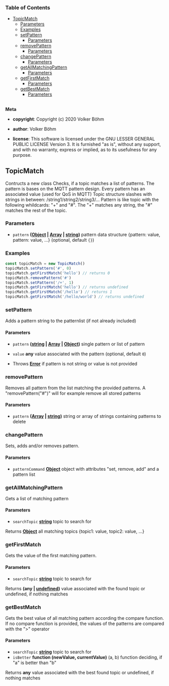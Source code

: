 <!-- Generated by documentation.js. Update this documentation by updating the source code. -->

### Table of Contents

-   [TopicMatch][1]
    -   [Parameters][2]
    -   [Examples][3]
    -   [setPattern][4]
        -   [Parameters][5]
    -   [removePattern][6]
        -   [Parameters][7]
    -   [changePattern][8]
        -   [Parameters][9]
    -   [getAllMatchingPattern][10]
        -   [Parameters][11]
    -   [getFirstMatch][12]
        -   [Parameters][13]
    -   [getBestMatch][14]
        -   [Parameters][15]

## 

**Meta**

-   **copyright**: Copyright (c) 2020 Volker Böhm

-   **author**: Volker Böhm
-   **license**: This software is licensed under the GNU LESSER GENERAL PUBLIC LICENSE Version 3. It is furnished
    "as is", without any support, and with no warranty, express or implied, as to its usefulness for
    any purpose.

## TopicMatch

Contructs a new class
Checks, if a topic matches a list of patterns. The pattern is bases on the MQTT
pattern design. Every pattern has an associated value (used for QoS in MQTT)
Topic structure slashes with strings in between:  /string1/string2/string3/...
Pattern is like topic with the following whildcards: "+" and "#". The "+" matches
any string, the "#" matches the rest of the topic.

### Parameters

-   `pattern` **([Object][16] \| [Array][17] \| [string][18])** pattern data structure {pattern: value, pattern: value, ...} (optional, default `{}`)

### Examples

```javascript
const topicMatch = new TopicMatch()
topicMatch.setPattern('#', 0)
topicMatch.getFirstMatch('hello') // returns 0
topicMatch.removePattern('#')
topicMatch.setPattern('/+', 1)
topicMatch.getFirstMatch('hello') // returns undefined
topicMatch.getFirstMatch('/hello') // returns 1
topicMatch.getFirstMatch('/hello/world') // returns undefined
```

### setPattern

Adds a pattern string to the patternlist (if not already included)

#### Parameters

-   `pattern` **([string][18] \| [Array][17] \| [Object][16])** single pattern or list of pattern
-   `value` **any** value associated with the pattern (optional, default `0`)


-   Throws **[Error][19]** if pattern is not string or value is not provided

### removePattern

Removes all pattern from the list matching the provided patterns. A "removePattern("#")" will for
example remove all stored patterns

#### Parameters

-   `pattern` **([Array][17] \| [string][18])** string or array of strings containing patterns to delete

### changePattern

Sets, adds and/or removes pattern.

#### Parameters

-   `patternCommand` **[Object][16]** object with attributes "set, remove, add" and a pattern list

### getAllMatchingPattern

Gets a list of matching pattern

#### Parameters

-   `searchTopic` **[string][18]** topic to search for

Returns **[Object][16]** all matching topics {topic1: value, topic2: value, ...}

### getFirstMatch

Gets the value of the first matching pattern.

#### Parameters

-   `searchTopic` **[string][18]** topic to search for

Returns **(any | [undefined][20])** value associated with the found topic or undefined, if nothing matches

### getBestMatch

Gets the best value of all matching pattern according the compare function.
If no compare function is provided, the values of the patterns are compared with the ">" operator

#### Parameters

-   `searchTopic` **[string][18]** topic to search for
-   `isBetter` **function (newValue, currentValue)** (a, b) function deciding, if "a" is better than "b"

Returns **any** value associated with the best found topic or undefined, if nothing matches

[1]: #topicmatch

[2]: #parameters

[3]: #examples

[4]: #setpattern

[5]: #parameters-1

[6]: #removepattern

[7]: #parameters-2

[8]: #changepattern

[9]: #parameters-3

[10]: #getallmatchingpattern

[11]: #parameters-4

[12]: #getfirstmatch

[13]: #parameters-5

[14]: #getbestmatch

[15]: #parameters-6

[16]: https://developer.mozilla.org/docs/Web/JavaScript/Reference/Global_Objects/Object

[17]: https://developer.mozilla.org/docs/Web/JavaScript/Reference/Global_Objects/Array

[18]: https://developer.mozilla.org/docs/Web/JavaScript/Reference/Global_Objects/String

[19]: https://developer.mozilla.org/docs/Web/JavaScript/Reference/Global_Objects/Error

[20]: https://developer.mozilla.org/docs/Web/JavaScript/Reference/Global_Objects/undefined
